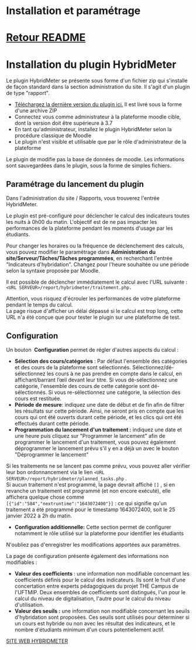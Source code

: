 # Installation et paramétrage

[Retour README](../README.md)
===

**Installation du plugin HybridMeter**
======================================

Le plugin HybridMeter se présente sous forme d'un fichier zip qui s'installe de façon standard dans la section administration du site. Il s'agit d'un plugin de type "rapport".

  

*   [Téléchargez la dernière version du plugin ici.](https://online.isae-supaero.fr/resources/hybridmeter/download/report_hybridmeter.zip) Il est livré sous la forme d'une archive ZIP
*   Connectez vous comme administrateur à la plateforme moodle cible, dont la version doit être supérieure à 3.7
*   En tant qu'administrateur, installez le plugin HybridMeter selon la procédure classique de Moodle
*   Le plugin n'est visible et utilisable que par le rôle d'administrateur de la plateforme

Le plugin de modifie pas la base de données de moodle. Les informations sont sauvegardées dans le plugin, sous la forme de simples fichiers.

  

Paramétrage du lancement du plugin
----------------------------------

  

Dans l'administration du site / Rapports, vous trouverez l'entrée HybridMeter.

  

Le plugin est pré-configuré pour déclencher le calcul des indicateurs toutes les nuits à 0h00 du matin. L'objectif est de ne pas impacter les performances de la plateforme pendant les moments d'usage par les étudiants.

  

Pour changer les horaires ou la fréquence de déclenchement des calculs, vous pouvez modifier le paramétrage dans **Administration du site/Serveur/Tâches/Tâches programmées**, en recherchant l'entrée "Indicateurs d'hybridation". Changez pour l'heure souhaitée ou une période selon la syntaxe proposée par Moodle.

  

Il est possible de déclencher immédiatement le calcul avec l'URL suivante : `<URL SERVEUR>/report/hybridmeter/traitement.php.`

Attention, vous risquez d'écrouler les performances de votre plateforme pendant le temps du calcul.  
La page risque d'afficher un délai dépassé si le calcul est trop long, cette URL n'a été conçue que pour tester le plugin sur une plateforme de test.

  

Configuration
-------------

Un bouton  **Configuration** permet de régler d'autres aspects du calcul :

*   **Sélection des cours/catégories** : Par défaut l'ensemble des catégories et des cours de la plateforme sont sélectionnés. Sélectionnez/dé-sélectionnez les cours à ne pas prendre en compte dans le calcul, en affichant/barrant l’œil devant leur titre. Si vous dé-sélectionnez une catégorie, l'ensemble des cours de cette catégorie sont dé-sélectionnés. Si vous re-sélectionnez une catégorie, la sélection des cours est restituée.
*   **Période** **de mesure**: indiquez une date de début et de fin afin de filtrer les résultats sur cette période. Ainsi, ne seront pris en compte que les cours qui ont été ouverts durant cette période, et les clics qui ont été effectués durant cette période.
*   **Programmation du lancement d'un traitement :** indiquez une date et une heure puis cliquez sur "Programmer le lancement" afin de programmer le lancement d'un traitement, vous pouvez également déprogrammer le lancement prévu s'il y en a déjà un avec le bouton "Déprogrammer le lancement"

Si les traitements ne se lancent pas comme prévu, vous pouvez aller vérifier leur bon ordonnancement via le lien `<URL SERVEUR>/report/hybridmeter/planned_tasks.php` .  
Si aucun traitement n'est programmé, la page devrait affiché `[]` , si en revanche un traitement est programmé (et non encore exécuté), elle affichera quelque chose comme `[{"id":"584","nextruntime":"1643072400"}]` : ce qui signifie qu'un traitement a été programmé pour le timestamp 1643072400, soit le 25 janvier 2022 à 2h du matin.

  

*   **Configuration additionnelle:** Cette section permet de configurer notamment le rôle utilisé sur la plateforme pour identifier les étudiants

N'oubliez pas d'enregistrer les modifications apportées aux paramètres.

  

  

La page de configuration présente également des informations non modifiables :

*   **Valeur des coefficients** : une information non modifiable concernant les coefficients définis pour le calcul des indicateurs. Ils sont le fruit d'une concertation entre experts pédagogiques du projet THE Campus de l'UFTMIP. Deux ensembles de coefficients sont distingués, l'un pour le calcul du niveau de digitalisation, l'autre pour le calcul du niveau d'utilisation.
*   **Valeur des seuils :** une information non modifiable concernant les seuils d'hybridation sont proposées. Ces seuils sont utilisés pour déterminer si un cours est hybride ou non avec les résultat des indicateurs, et le nombre d'étudiants minimum d'un cours potentiellement actif.

  

[SITE WEB HYBRIDMETER](https://online.isae-supaero.fr/hybridmeter)